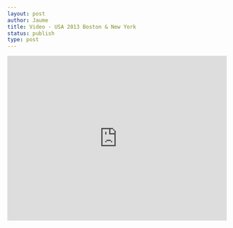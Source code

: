 ```yaml
---
layout: post
author: Jaume
title: Video - USA 2013 Boston & New York
status: publish
type: post
---
```

<iframe src="http://player.vimeo.com/video/75295857?title=0&amp;byline=0&amp;color=679AF1&amp;portrait=0" width="500" height="377" frameborder="0"></iframe>
